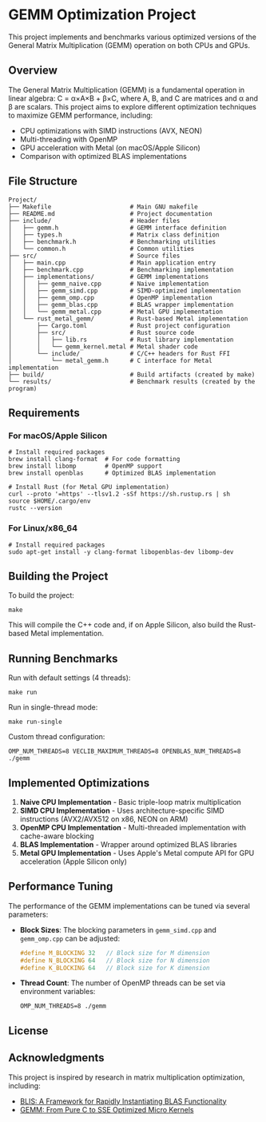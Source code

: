 # GEMM Optimization Project

This project implements and benchmarks various optimized versions of the General Matrix Multiplication (GEMM) operation on both CPUs and GPUs.

## Overview

The General Matrix Multiplication (GEMM) is a fundamental operation in linear algebra: C = α×A×B + β×C, where A, B, and C are matrices and α and β are scalars. This project aims to explore different optimization techniques to maximize GEMM performance, including:

- CPU optimizations with SIMD instructions (AVX, NEON)
- Multi-threading with OpenMP
- GPU acceleration with Metal (on macOS/Apple Silicon)
- Comparison with optimized BLAS implementations

## File Structure

```
Project/
├── Makefile                      # Main GNU makefile
├── README.md                     # Project documentation
├── include/                      # Header files
│   ├── gemm.h                    # GEMM interface definition
│   ├── types.h                   # Matrix class definition
│   ├── benchmark.h               # Benchmarking utilities
│   └── common.h                  # Common utilities
├── src/                          # Source files
│   ├── main.cpp                  # Main application entry
│   ├── benchmark.cpp             # Benchmarking implementation
│   ├── implementations/          # GEMM implementations
│   │   ├── gemm_naive.cpp        # Naive implementation
│   │   ├── gemm_simd.cpp         # SIMD-optimized implementation
│   │   ├── gemm_omp.cpp          # OpenMP implementation
│   │   ├── gemm_blas.cpp         # BLAS wrapper implementation
│   │   └── gemm_metal.cpp        # Metal GPU implementation
│   └── rust_metal_gemm/          # Rust-based Metal implementation
│       ├── Cargo.toml            # Rust project configuration
│       ├── src/                  # Rust source code
│       │   ├── lib.rs            # Rust library implementation
│       │   └── gemm_kernel.metal # Metal shader code
│       └── include/              # C/C++ headers for Rust FFI
│           └── metal_gemm.h      # C interface for Metal implementation
├── build/                        # Build artifacts (created by make)
└── results/                      # Benchmark results (created by the program)
```

## Requirements

### For macOS/Apple Silicon
```shell
# Install required packages
brew install clang-format  # For code formatting
brew install libomp        # OpenMP support
brew install openblas      # Optimized BLAS implementation

# Install Rust (for Metal GPU implementation)
curl --proto '=https' --tlsv1.2 -sSf https://sh.rustup.rs | sh
source $HOME/.cargo/env
rustc --version
```

### For Linux/x86_64
```shell
# Install required packages
sudo apt-get install -y clang-format libopenblas-dev libomp-dev
```

## Building the Project

To build the project:
```shell
make
```

This will compile the C++ code and, if on Apple Silicon, also build the Rust-based Metal implementation.

## Running Benchmarks

Run with default settings (4 threads):
```shell
make run
```

Run in single-thread mode:
```shell
make run-single
```

Custom thread configuration:
```shell
OMP_NUM_THREADS=8 VECLIB_MAXIMUM_THREADS=8 OPENBLAS_NUM_THREADS=8 ./gemm
```

## Implemented Optimizations

1. **Naive CPU Implementation** - Basic triple-loop matrix multiplication
2. **SIMD CPU Implementation** - Uses architecture-specific SIMD instructions (AVX2/AVX512 on x86, NEON on ARM)
3. **OpenMP CPU Implementation** - Multi-threaded implementation with cache-aware blocking
4. **BLAS Implementation** - Wrapper around optimized BLAS libraries
5. **Metal GPU Implementation** - Uses Apple's Metal compute API for GPU acceleration (Apple Silicon only)

## Performance Tuning

The performance of the GEMM implementations can be tuned via several parameters:

- **Block Sizes**: The blocking parameters in `gemm_simd.cpp` and `gemm_omp.cpp` can be adjusted:
  ```cpp
  #define M_BLOCKING 32   // Block size for M dimension
  #define N_BLOCKING 64   // Block size for N dimension
  #define K_BLOCKING 64   // Block size for K dimension
  ```

- **Thread Count**: The number of OpenMP threads can be set via environment variables:
  ```shell
  OMP_NUM_THREADS=8 ./gemm
  ```

## License


## Acknowledgments

This project is inspired by research in matrix multiplication optimization, including:
- [BLIS: A Framework for Rapidly Instantiating BLAS Functionality](https://www.cs.utexas.edu/~flame/pubs/blis1_toms_rev3.pdf)
- [GEMM: From Pure C to SSE Optimized Micro Kernels](https://github.com/flame/how-to-optimize-gemm)